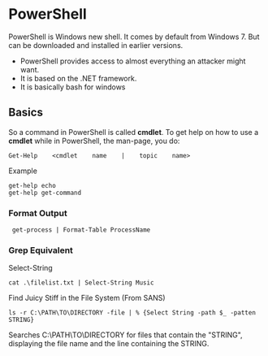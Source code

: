 # PowerShell

PowerShell is Windows new shell. It comes by default from Windows 7. But can be downloaded and installed in earlier versions.

* PowerShell provides access to almost everything an attacker might want.
* It is based on the .NET framework.
* It is basically bash for windows

## Basics

So a command in PowerShell is called **cmdlet**. To get help on how to use a **cmdlet** while in PowerShell, the man-page, you do:

```
Get-Help    <cmdlet    name    |    topic    name>
```

Example

```
get-help echo
get-help get-command
```

### Format Output

```
 get-process | Format-Table ProcessName
```

### Grep Equivalent

Select-String

```
cat .\filelist.txt | Select-String Music
```

Find Juicy Stiff in the File System \(From SANS\)

```
ls -r C:\PATH\TO\DIRECTORY -file | % {Select String -path $_ -patten STRING}
```

Searches C:\PATH\TO\DIRECTORY for files that contain the "STRING", displaying the file name and the line containing the STRING.

